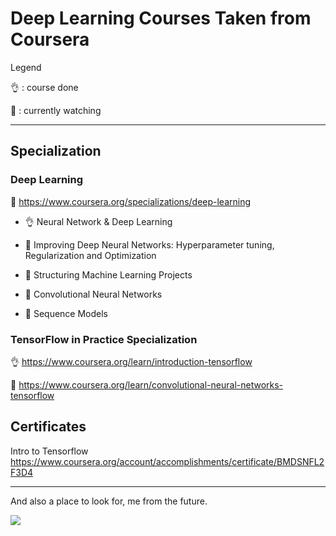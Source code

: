 # Deep Learning Courses Taken from Coursera

Legend

:ok_hand: : course done

:eyes: : currently watching

-----------------------------

## Specialization

### Deep Learning

:eyes: https://www.coursera.org/specializations/deep-learning

- :ok_hand: Neural Network & Deep Learning

- :eyes: Improving Deep Neural Networks: Hyperparameter tuning, Regularization and Optimization

- :eyes: Structuring Machine Learning Projects

- :eyes: Convolutional Neural Networks

- :eyes: Sequence Models

### TensorFlow in Practice Specialization

:ok_hand: https://www.coursera.org/learn/introduction-tensorflow 

:eyes: https://www.coursera.org/learn/convolutional-neural-networks-tensorflow


## Certificates

Intro to Tensorflow
https://www.coursera.org/account/accomplishments/certificate/BMDSNFL2F3D4

-------------------

And also a place to look for, me from the future.

![](https://github.githubassets.com/images/icons/emoji/unicode/1f47d.png)